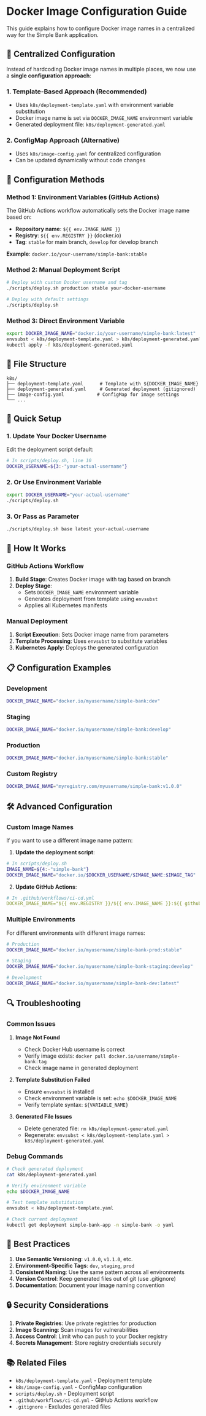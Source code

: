 # Docker Image Configuration Guide

This guide explains how to configure Docker image names in a centralized way for the Simple Bank application.

## 🎯 Centralized Configuration

Instead of hardcoding Docker image names in multiple places, we now use a **single configuration approach**:

### 1. **Template-Based Approach** (Recommended)
- Uses `k8s/deployment-template.yaml` with environment variable substitution
- Docker image name is set via `DOCKER_IMAGE_NAME` environment variable
- Generated deployment file: `k8s/deployment-generated.yaml`

### 2. **ConfigMap Approach** (Alternative)
- Uses `k8s/image-config.yaml` for centralized configuration
- Can be updated dynamically without code changes

## 🔧 Configuration Methods

### Method 1: Environment Variables (GitHub Actions)
The GitHub Actions workflow automatically sets the Docker image name based on:
- **Repository name**: `${{ env.IMAGE_NAME }}`
- **Registry**: `${{ env.REGISTRY }}` (docker.io)
- **Tag**: `stable` for main branch, `develop` for develop branch

**Example**: `docker.io/your-username/simple-bank:stable`

### Method 2: Manual Deployment Script
```bash
# Deploy with custom Docker username and tag
./scripts/deploy.sh production stable your-docker-username

# Deploy with default settings
./scripts/deploy.sh
```

### Method 3: Direct Environment Variable
```bash
export DOCKER_IMAGE_NAME="docker.io/your-username/simple-bank:latest"
envsubst < k8s/deployment-template.yaml > k8s/deployment-generated.yaml
kubectl apply -f k8s/deployment-generated.yaml
```

## 📁 File Structure

```
k8s/
├── deployment-template.yaml      # Template with ${DOCKER_IMAGE_NAME}
├── deployment-generated.yaml     # Generated deployment (gitignored)
├── image-config.yaml            # ConfigMap for image settings
└── ...
```

## 🚀 Quick Setup

### 1. Update Your Docker Username
Edit the deployment script default:
```bash
# In scripts/deploy.sh, line 10
DOCKER_USERNAME=${3:-"your-actual-username"}
```

### 2. Or Use Environment Variable
```bash
export DOCKER_USERNAME="your-actual-username"
./scripts/deploy.sh
```

### 3. Or Pass as Parameter
```bash
./scripts/deploy.sh base latest your-actual-username
```

## 🔄 How It Works

### GitHub Actions Workflow
1. **Build Stage**: Creates Docker image with tag based on branch
2. **Deploy Stage**: 
   - Sets `DOCKER_IMAGE_NAME` environment variable
   - Generates deployment from template using `envsubst`
   - Applies all Kubernetes manifests

### Manual Deployment
1. **Script Execution**: Sets Docker image name from parameters
2. **Template Processing**: Uses `envsubst` to substitute variables
3. **Kubernetes Apply**: Deploys the generated configuration

## 📋 Configuration Examples

### Development
```bash
DOCKER_IMAGE_NAME="docker.io/myusername/simple-bank:dev"
```

### Staging
```bash
DOCKER_IMAGE_NAME="docker.io/myusername/simple-bank:develop"
```

### Production
```bash
DOCKER_IMAGE_NAME="docker.io/myusername/simple-bank:stable"
```

### Custom Registry
```bash
DOCKER_IMAGE_NAME="myregistry.com/myusername/simple-bank:v1.0.0"
```

## 🛠️ Advanced Configuration

### Custom Image Names
If you want to use a different image name pattern:

1. **Update the deployment script**:
```bash
# In scripts/deploy.sh
IMAGE_NAME=${4:-"simple-bank"}
DOCKER_IMAGE_NAME="docker.io/$DOCKER_USERNAME/$IMAGE_NAME:$IMAGE_TAG"
```

2. **Update GitHub Actions**:
```yaml
# In .github/workflows/ci-cd.yml
DOCKER_IMAGE_NAME="${{ env.REGISTRY }}/${{ env.IMAGE_NAME }}:${{ github.ref_name == 'main' && 'stable' || 'develop' }}"
```

### Multiple Environments
For different environments with different image names:

```bash
# Production
DOCKER_IMAGE_NAME="docker.io/myusername/simple-bank-prod:stable"

# Staging  
DOCKER_IMAGE_NAME="docker.io/myusername/simple-bank-staging:develop"

# Development
DOCKER_IMAGE_NAME="docker.io/myusername/simple-bank-dev:latest"
```

## 🔍 Troubleshooting

### Common Issues

1. **Image Not Found**
   - Check Docker Hub username is correct
   - Verify image exists: `docker pull docker.io/username/simple-bank:tag`
   - Check image name in generated deployment

2. **Template Substitution Failed**
   - Ensure `envsubst` is installed
   - Check environment variable is set: `echo $DOCKER_IMAGE_NAME`
   - Verify template syntax: `${VARIABLE_NAME}`

3. **Generated File Issues**
   - Delete generated file: `rm k8s/deployment-generated.yaml`
   - Regenerate: `envsubst < k8s/deployment-template.yaml > k8s/deployment-generated.yaml`

### Debug Commands

```bash
# Check generated deployment
cat k8s/deployment-generated.yaml

# Verify environment variable
echo $DOCKER_IMAGE_NAME

# Test template substitution
envsubst < k8s/deployment-template.yaml

# Check current deployment
kubectl get deployment simple-bank-app -n simple-bank -o yaml
```

## 📝 Best Practices

1. **Use Semantic Versioning**: `v1.0.0`, `v1.1.0`, etc.
2. **Environment-Specific Tags**: `dev`, `staging`, `prod`
3. **Consistent Naming**: Use the same pattern across all environments
4. **Version Control**: Keep generated files out of git (use .gitignore)
5. **Documentation**: Document your image naming convention

## 🔒 Security Considerations

1. **Private Registries**: Use private registries for production
2. **Image Scanning**: Scan images for vulnerabilities
3. **Access Control**: Limit who can push to your Docker registry
4. **Secrets Management**: Store registry credentials securely

## 📚 Related Files

- `k8s/deployment-template.yaml` - Deployment template
- `k8s/image-config.yaml` - ConfigMap configuration
- `scripts/deploy.sh` - Deployment script
- `.github/workflows/ci-cd.yml` - GitHub Actions workflow
- `.gitignore` - Excludes generated files
